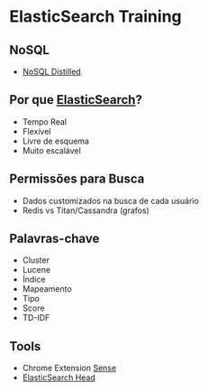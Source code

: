 # ElasticSearch Training

## NoSQL
- [NoSQL Distilled][1]

## Por que [ElasticSearch][2]?
- Tempo Real
- Flexível
- Livre de esquema
- Muito escalável

## Permissões para Busca
- Dados customizados na busca de cada usuário
- Redis vs Titan/Cassandra (grafos)

## Palavras-chave
- Cluster
- Lucene
- Índice
- Mapeamento
- Tipo
- Score
- TD-IDF

## Tools
  - Chrome Extension [Sense][3]
  - [ElasticSearch Head][4]

[1]: http://www.amazon.com/NoSQL-Distilled-Emerging-Polyglot-Persistence-ebook/dp/B0090J3SYW/
[2]: https://github.com/elastic/elasticsearch
[3]: https://chrome.google.com/webstore/detail/sense-beta/lhjgkmllcaadmopgmanpapmpjgmfcfig
[4]: https://github.com/mobz/elasticsearch-head
